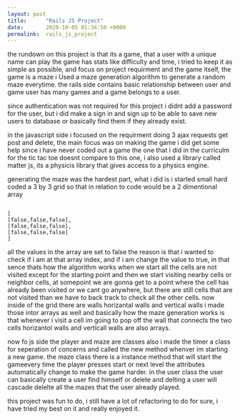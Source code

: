 ```yaml
---
layout: post
title:      "Rails JS Project"
date:       2020-10-05 01:34:50 +0000
permalink:  rails_js_project
---
```


the rundown on this project is that its a game, that a user with a unique name can play the game has stats like difficulty and time, i tried to keep it as simple as possible, and focus on project requirment and the game itself, the game is a maze i Used a maze generation algorithm to generate a random maze everytime.
the rails side contains basic relationship between user and game user has many games and a game belongs to a user.

since authentication was not required for this project i didnt add a password for the user, but i did make a sign in and sign up to be able to save new users to database or basically find them if they already exist. 

in the javascript side i focused on the requirment doing 3 ajax requests get post and delete, the main focus was on making the game i did get some help since i have never coded out a game the one that i did in the curriculm for the tic tac toe doesnt compare to this one, i also used a library called matter js, its a physicis library that gives access to a physics engine. 

generating the maze was the hardest part, what i did is i started small hard coded a 3 by 3 grid so that in relation to code would be a 2 dimentional array 

```

[
[false,false,false],
[false,false,false],
[false,false,false]
]

```
all the values in the array are set to false the reason is that i wanted to check if i am at that array index, and if i am change the value to true, in that sence thats how the algorithm works when we start all the cells are not visited except for the starting point and then we start visiting nearby cells or neighbor cells, at somepoint we are gonna get to a point
where the cell has already been visited or we cant go anywhere, but there are still cells that are not visited than we have to back track to check all the other cells. now inside of the grid there are walls horizantal walls and vertical walls i made those intor arrays as well and basically how the maze generation works is that whenever i visit a cell im going to pop off the wall that connects the two cells horizantol walls and verticall walls are also arrays.

now fo js side the player and maze are classes also i made the timer a class for seperation of concerns and called the new method whenver im starting a new game. the maze class  there is a instance method that will start the gameevery time the player presses start or next level the attributes automatically change to make the game harder. in the user class the user can basically create a user find himself or delete and delting a user will cascade delelte all the mazes that the user already played.

this project was fun to do, i still have a lot of refactoring to do for sure, i have tried my best on it and really enjoyed it.
